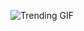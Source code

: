 
<!-- GIF_SECTION -->
![Trending GIF](https://media1.giphy.com/media/v1.Y2lkPThiYjIxNzcyOHBpYW8yOGNuYTczeHR0eTl6ZGc1Nmsxcmx6bmh5eWI5Nnk1Y3dkbSZlcD12MV9naWZzX3NlYXJjaCZjdD1n/L1R1tvI9svkIWwpVYr/giphy.gif)
<!-- END_GIF_SECTION -->
